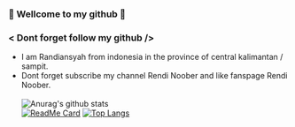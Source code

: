 ### 🔰 Wellcome to my github 🔰<br>
### < Dont forget follow my github /> <br>
- I am Randiansyah from indonesia in the province of central kalimantan / sampit. <br>
- Dont forget subscribe my channel Rendi Noober and like fanspage Rendi Noober. <br><br>
![Anurag's github stats](https://github-readme-stats.vercel.app/api?username=Rendi-ID&show_icons=true&theme=radical)<br>
[![ReadMe Card](https://github-readme-stats.vercel.app/api/pin/?username=Rendi-ID&repo=kalkulator-cli-cpp&show_icons=true&theme=radical)](https://github.com/anuraghazra/github-readme-stats)
[![Top Langs](https://github-readme-stats.vercel.app/api/top-langs/?username=Rendi-ID&langs_count=8)](https://github.com/anuraghazra/github-readme-stats)
